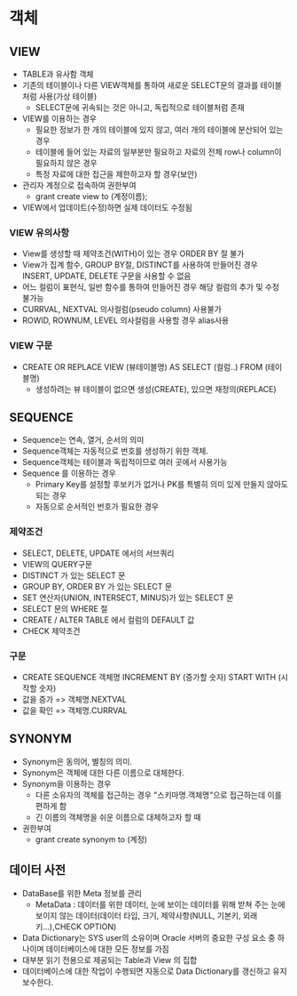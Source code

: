 # 객체

## VIEW
- TABLE과 유사함 객체
- 기존의 테이블이나 다른 VIEW객체를 통하여 새로운 SELECT문의 결과를 테이블 처럼 사용(가상 테이블)
    - SELECT문에 귀속되는 것은 아니고, 독립적으로 테이블처럼 존재
- VIEW를 이용하는 경우
    - 필요한 정보가 한 개의 테이블에 있지 않고, 여러 개의 테이블에 분산되어 있는 경우
    - 테이블에 들어 있는 자료의 일부분만 필요하고 자료의 전체 row나  column이  필요하지 않은 경우
    - 특정 자료에 대한 접근을 제한하고자 할 경우(보안)  
- 관리자 계정으로 접속하여 권한부여
    - grant create view to (계정이름); 
- VIEW에서 업데이트(수정)하면 실제 데이터도 수정됨


### VIEW 유의사항
- View를 생성할 때 제약조건(WITH)이 있는 경우  ORDER BY 절 불가
- View가 집계 함수, GROUP BY절, DISTINCT를 사용하여 만들어진 경우 INSERT, UPDATE, DELETE 구문을 사용할 수 없음
- 어느 컬럼이 표현식, 일반 함수를 통하여 만들어진 경우 해당 컬럼의 추가 및 수정 불가능
- CURRVAL, NEXTVAL 의사컬럼(pseudo column) 사용불가 
- ROWID, ROWNUM, LEVEL 의사컬럼을 사용할 경우 alias사용

### VIEW 구문
- CREATE OR REPLACE VIEW (뷰테이블명) AS SELECT (컬럼..) FROM (테이블명)
    - 생성하려는 뷰 테이블이 없으면 생성(CREATE), 있으면 재정의(REPLACE)


## SEQUENCE
- Sequence는 연속, 열거, 순서의 의미
- Sequence객체는 자동적으로 번호를 생성하기 위한 객체.
- Sequence객체는 테이블과 독립적이므로 여러 곳에서 사용가능
- Sequence 를 이용하는 경우 
    - Primary Key를 설정할 후보키가 없거나 PK를 특별히 의미 있게 만들지 않아도 되는 경우
    - 자동으로 순서적인 번호가 필요한 경우

### 제약조건
- SELECT, DELETE, UPDATE 에서의 서브쿼리
- VIEW의  QUERY구문
- DISTINCT 가 있는 SELECT 문
- GROUP BY, ORDER BY 가 있는 SELECT 문
- SET 연산자(UNION, INTERSECT, MINUS)가 있는 SELECT 문 
- SELECT 문의 WHERE 절 
- CREATE / ALTER TABLE 에서 컬럼의 DEFAULT 값
- CHECK 제약조건

### 구문
- CREATE SEQUENCE 객체명 INCREMENT BY (증가할 숫자) START WITH (시작할 숫자)
- 값을 증가 => 객체명.NEXTVAL
- 값을 확인 => 객체명.CURRVAL

## SYNONYM
- Synonym은 동의어, 별칭의 의미.
- Synonym은 객체에 대한 다른 이름으로 대체한다.
- Synonym을 이용하는 경우 
    - 다른 소유자의 객체를 접근하는 경우 "스키마명.객체명"으로 접근하는데 이를 편하게 함
    - 긴 이름의 객체명을 쉬운 이름으로 대체하고자 할 때
- 권한부여
    - grant create synonym to (계정)


## 데이터 사전
- DataBase를 위한 Meta 정보를 관리
    - MetaData : 데이터를 위한 데이터, 눈에 보이는 데이터를 위해 받쳐 주는 눈에 보이지 않는 데이터(데이터 타입, 크기, 제약사항(NULL, 기본키, 외래키...),CHECK OPTION)
- Data Dictionary는 SYS user의 소유이며 Oracle 서버의 중요한 구성 요소 중 하나이며 데이터베이스에 대한 모든 정보를 가짐
- 대부분 읽기 전용으로 제공되는 Table과 View 의 집합
- 데이터베이스에 대한 작업이 수행되면 자동으로 Data Dictionary를 갱신하고 유지 보수한다.  